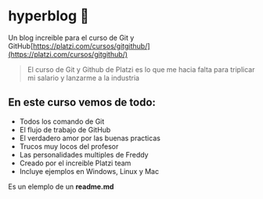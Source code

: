 # hyperblog 💙
Un blog increible para el curso de Git y GitHub[https://platzi.com/cursos/gitgithub/](https://platzi.com/cursos/gitgithub/)
> El curso de Git y Github de Platzi es lo que me hacia falta para triplicar mi salario y lanzarme a la industria

## En este curso vemos de todo:
* Todos los comando de Git
* El flujo de trabajo de GitHub
* El verdadero amor por las buenas practicas
* Trucos muy locos del profesor
* Las personalidades multiples de Freddy
* Creado por el increible Platzi team
* Incluye ejemplos en Windows, Linux y Mac

Es un elemplo de un **readme.md**
